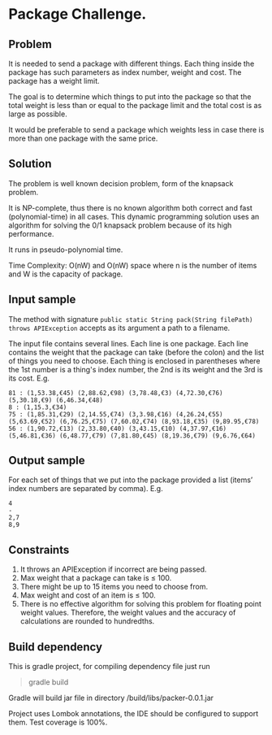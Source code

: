 # Package Challenge.

## Problem
It is needed to send a package with different things.
Each thing inside the package has such parameters as index number, weight and cost. 
The package has a weight limit.

The goal is to determine which things to put into the package so that the total weight is less than or equal to the package limit and the total cost is as large as possible.

It would be preferable to send a package which weights less in case there is more than one package with the same price.
## Solution
The problem is well known decision problem, form of the knapsack problem.

It is NP-complete, thus there is no known algorithm both correct and fast (polynomial-time) in all cases.
This dynamic programming solution uses an algorithm for solving the 0/1 knapsack problem because of its high performance.

It runs in pseudo-polynomial time.

Time Complexity: O(nW) and O(nW) space where n is the number of items and W is the capacity of package.
## Input sample
The method with signature
``` public static String pack(String filePath) throws APIException ```
accepts as its argument a path to a filename.

The input file contains several lines. Each line is one package.
Each line contains the weight that the package can take (before the colon) and the list of things you
need to choose. Each thing is enclosed in parentheses where the 1st number is a thing's index number,
the 2nd is its weight and the 3rd is its cost. E.g.
```
81 : (1,53.38,€45) (2,88.62,€98) (3,78.48,€3) (4,72.30,€76) (5,30.18,€9) (6,46.34,€48)
8 : (1,15.3,€34)
75 : (1,85.31,€29) (2,14.55,€74) (3,3.98,€16) (4,26.24,€55) (5,63.69,€52) (6,76.25,€75) (7,60.02,€74) (8,93.18,€35) (9,89.95,€78)
56 : (1,90.72,€13) (2,33.80,€40) (3,43.15,€10) (4,37.97,€16) (5,46.81,€36) (6,48.77,€79) (7,81.80,€45) (8,19.36,€79) (9,6.76,€64)
```
## Output sample
For each set of things that we put into the package provided a list (items’ index numbers are separated by comma). E.g.
```
4
-
2,7
8,9
```
## Constraints
1. It throws an APIException if incorrect are being passed.
2. Max weight that a package can take is ≤ 100.
3. There might be up to 15 items you need to choose from.
4. Max weight and cost of an item is ≤ 100.
5. There is no effective algorithm for solving this problem for floating point weight values.
Therefore, the weight values and the accuracy of calculations are rounded to hundredths.

## Build dependency
This is gradle project, for compiling dependency file just run 

> gradle build

Gradle will build jar file in directory /build/libs/packer-0.0.1.jar

Project uses Lombok annotations, the IDE should be configured to support them.
Test coverage is 100%.